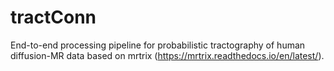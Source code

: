 # tractConn
End-to-end processing pipeline for probabilistic tractography of human diffusion-MR data based on mrtrix (https://mrtrix.readthedocs.io/en/latest/).
